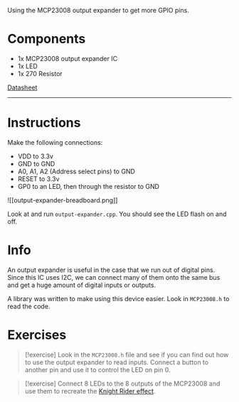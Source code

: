 Using the MCP23008 output expander to get more GPIO pins.
# Components
- 1x MCP23008 output expander IC
- 1x LED
- 1x 270 Resistor

[Datasheet](https://core-electronics.com.au/attachments/localcontent/MCP23008_51028620098.pdf)

---
# Instructions
Make the following connections:
- VDD to 3.3v
- GND to GND
- A0, A1, A2 (Address select pins) to GND
- RESET to 3.3v
- GP0 to an LED, then through the resistor to GND

![[output-expander-breadboard.png]]

Look at and run `output-expander.cpp`. You should see the LED flash on and off.
# Info
An output expander is useful in the case that we run out of digital pins. Since this IC uses I2C, we can connect many of them onto the same bus and get a huge amount of digital inputs or outputs.

A library was written to make using this device easier. Look in `MCP23008.h` to read the code.
# Exercises
> [!exercise]
> Look in the `MCP23008.h` file and see if you can find out how to use the output expander to read inputs. Connect a button to another pin and use it to control the LED on pin 0.

> [!exercise]
> Connect 8 LEDs to the 8 outputs of the MCP23008 and use them to recreate the [Knight Rider effect](https://www.youtube.com/watch?v=kzHsz-kiKj0).

